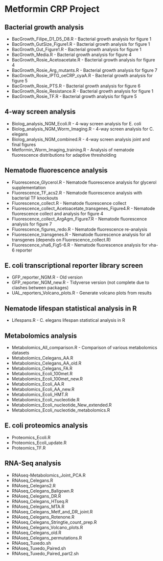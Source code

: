 # Metformin CRP Project

## Bacterial growth analysis
- BacGrowth_Filipe_D1_D5_D8.R - Bacterial growth analysis for figure 1
- BacGrowth_GutSize_Figure1.R - Bacterial growth analysis for figure 1
- BacGrowth_Gut_Figure1.R - Bacterial growth analysis for figure 1
- BacGrowth_Media.R - Bacterial growth analysis for figure 4
- BacGrowth_Rosie_Acetoacetate.R - Bacterial growth analysis for figure 4
- BacGrowth_Rosie_Arg_mutants.R - Bacterial growth analysis for figure 7
- BacGrowth_Rosie_IPTG_oeCRP_cyaA.R - Bacterial growth analysis for figure 5
- BacGrowth_Rosie_PTS.R - Bacterial growth analysis for figure 6
- BacGrowth_Rosie_Resistance.R - Bacterial growth analysis for figure 1
- BacGrowth_Rosie_TF.R - Bacterial growth analysis for figure 5

## 4-way screen analysis
- Biolog_analysis_NGM_Ecoli.R - 4-way screen analysis for E. coli
- Biolog_analysis_NGM_Worm_Imaging.R - 4-way screen analysis for C. elegans
- Biolog_analysis_NGM_combined.R - 4-way screen analysis joint and final figures
- Metformin_Worm_Imaging_training.R - Analysis of nematode fluorescence distributions for adaptive thresholding

## Nematode fluorescence analysis
- Fluorescence_Glycerol.R - Nematode fluorescence analysis for glycerol supplementation
- Fluorescence_TF_acs2.R - Nematode fluorescence analysis with bacterial TF knockouts
- Fluorescence_collect.R - Nematode fluorescence collect
- Fluorescence_collect_Acetoacetate_transgenes_Figure4.R - Nematode fluorescence collect and analysis for figure 4
- Fluorescence_collect_ArgAgm_Figure7.R - Nematode fluorescence analysis for figure 7
- Fluorescence_figures_redo.R - Nematode fluorescence re-analysis
- Fluorescence_transgenes.R - Nematode fluorescence analysis for all transgenes (depends on Fluorescence_collect.R)
- Fluorescence_vha6_Fig5-6.R - Nematode fluorescence analysis for vha-6 reporter

## E. coli transcriptional reporter library screen
- GFP_reporter_NGM.R - Old version
- GFP_reporter_NGM_new.R - Tidyverse version (not complete due to clashes between packages)
- UAL_reporters_Volcano_plots.R - Generate volcano plots from results

## Nematode lifespan statistical analysis in R
- Lifespans.R - C. elegans lifespan statistical analysis in R

## Metabolomics analysis
- Metabolomics_All_comparison.R - Comparison of various metabolomics datasets
- Metabolomics_Celegans_AA.R
- Metabolomics_Celegans_AA_old.R
- Metabolomics_Celegans_FA.R
- Metabolomics_Ecoli_100met.R
- Metabolomics_Ecoli_100met_new.R
- Metabolomics_Ecoli_AA.R
- Metabolomics_Ecoli_AA_new.R
- Metabolomics_Ecoli_HMT.R
- Metabolomics_Ecoli_nucleotide.R
- Metabolomics_Ecoli_nucleotide_New_extended.R
- Metabolomics_Ecoli_nucleotide_metabolomics.R

## E. coli proteomics analysis
- Proteomics_Ecoli.R
- Proteomics_Ecoli_update.R
- Proteomics_TF.R

## RNA-Seq analysis
- RNAseq-Metabolomics_Joint_PCA.R
- RNAseq_Celegans.R
- RNAseq_Celegans2.R
- RNAseq_Celegans_Ballgown.R
- RNAseq_Celegans_DR.R
- RNAseq_Celegans_HTseq.R
- RNAseq_Celegans_MTA.R
- RNAseq_Celegans_Metf_and_DR_joint.R
- RNAseq_Celegans_Rotenone.R
- RNAseq_Celegans_Stringtie_count_prep.R
- RNAseq_Celegans_Volcano_plots.R
- RNAseq_Celegans_old.R
- RNAseq_Celegans_permutations.R
- RNAseq_Tuxedo.sh
- RNAseq_Tuxedo_Paired.sh
- RNAseq_Tuxedo_Paired_part2.sh

